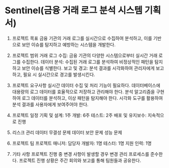 # Sentinel(금융 거래 로그 분석 시스템 기획서)
1. 프로젝트 목표
금융 기관의 거래 로그를 실시간으로 수집하여 분석하고, 이를 기반으로 보안 이슈를 탐지하고 예방하는 시스템을 개발한다.

2. 프로젝트 범위
거래 로그 수집: 금융 기관의 다양한 시스템으로부터 실시간 거래 로그를 수집한다.
데이터 분석: 수집된 거래 로그를 분석하여 비정상적인 패턴을 탐지하고 보안 이슈를 식별한다.
보고 및 경고: 분석 결과를 시각화하여 관리자에게 보고하고, 필요 시 실시간으로 경고를 발생시킨다.
3. 프로젝트 요구사항
실시간 데이터 수집 및 처리 기능이 필요하다.
데이터베이스에 대용량의 로그 데이터를 효율적으로 저장하고 관리해야 한다.
분석 알고리즘을 구현하여 로그 데이터를 분석하고, 이상 패턴을 탐지해야 한다.
시각화 도구를 활용하여 분석 결과를 사용자에게 보여주어야 한다.
4. 프로젝트 일정
기획 및 설계: 1주
개발: 6주
테스트: 2주
배포 및 유지보수: 지속적으로 진행
5. 리스크 관리
데이터 무결성 문제
데이터 보안 문제
성능 문제
6. 프로젝트 팀
프로젝트 매니저: 담당자
개발자: 1명
테스터: 1명
지원 인력: 1명
7. 기타 사항
프로젝트 진행 중 변경 사항이 발생할 경우 변경 관리 프로세스를 준수한다.
프로젝트 진행 상황은 주간 회의와 보고를 통해 팀원들과 공유한다.
